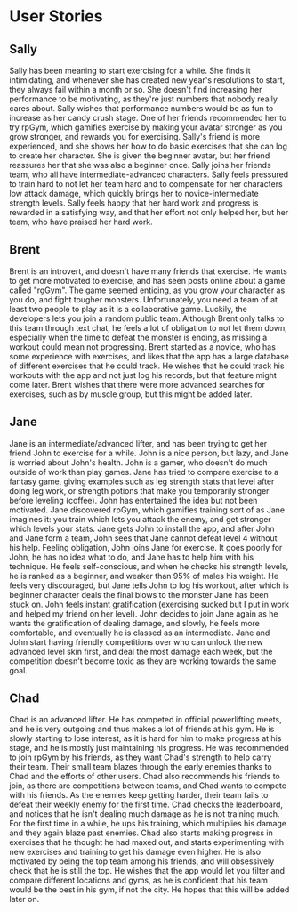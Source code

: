 # User Stories

## Sally 

Sally has been meaning to start exercising for a while. She finds it intimidating, and whenever she has created new year's resolutions to start, they always fail within a month or so. She doesn't find increasing her performance to be motivating, as they're just numbers that nobody really cares about. Sally wishes that performance numbers would be as fun to increase as her candy crush stage. One of her friends recommended her to try rpGym, which gamifies exercise by making your avatar stronger as you grow stronger, and rewards you for exercising. Sally's friend is more experienced, and she shows her how to do basic exercises that she can log to create her character. She is given the beginner avatar, but her friend reassures her that she was also a beginner once. Sally joins her friends team, who all have intermediate-advanced characters. Sally feels pressured to train hard to not let her team hard and to compensate for her characters low attack damage, which quickly brings her to novice-intermediate strength levels. Sally feels happy that her hard work and progress is rewarded in a satisfying way, and that her effort not only helped her, but her team, who have praised her hard work.

## Brent 

Brent is an introvert, and doesn't have many friends that exercise. He wants to get more motivated to exercise, and has seen posts online about a game called "rgGym". The game seemed enticing, as you grow your character as you do, and fight tougher monsters. Unfortunately, you need a team of at least two people to play as it is a collaborative game. Luckily, the developers lets you join a random public team. Although Brent only talks to this team through text chat, he feels a lot of obligation to not let them down, especially when the time to defeat the monster is ending, as missing a workout could mean not progressing. Brent started as a novice, who has some experience with exercises, and likes that the app has a large database of different exercises that he could track. He wishes that he could track his workouts with the app and not just log his records, but that feature might come later.  Brent wishes that there were more advanced searches for exercises, such as by muscle group, but this might be added later.

## Jane

Jane is an intermediate/advanced lifter, and has been trying to get her friend John to exercise for a while. John is a nice person, but lazy, and Jane is worried about John's health. John is a gamer, who doesn't do much outside of work than play games. Jane has tried to compare exercise to a fantasy game, giving examples such as leg strength stats that level after doing leg work, or strength potions that make you temporarily stronger before leveling (coffee). John has entertained the idea but not been motivated. Jane discovered rpGym, which gamifies training sort of as Jane imagines it: you train which lets you attack the enemy, and get stronger which levels your stats.
Jane gets John to install the app, and after John and Jane form a team, John sees that Jane cannot defeat level 4 without his help. Feeling obligation, John joins Jane for exercise. It goes poorly for John, he has no idea what to do, and Jane has to help him with his technique. He feels self-conscious, and when he checks his strength levels, he is ranked as a beginner, and weaker than 95% of males his weight. He feels very discouraged, but Jane tells John to log his workout, after which is beginner character deals the final blows to the monster Jane has been stuck on. John feels instant gratification (exercising sucked but I put in work and helped my friend on her level). John decides to join Jane again as he wants the gratification of dealing damage, and slowly, he feels more comfortable, and eventually he is classed as an intermediate. Jane and John start having friendly competitions over who can unlock the new advanced level skin first, and deal the most damage each week, but the competition doesn't become toxic as they are working towards the same goal.

## Chad

Chad is an advanced lifter. He has competed in official powerlifting meets, and he is very outgoing and thus makes a lot of friends at his gym. He is slowly starting to lose interest, as it is hard for him to make progress at his stage, and he is mostly just maintaining his progress. He was recommended to join rpGym by his friends, as they want Chad's strength to help carry their team. Their small team blazes through the early enemies thanks to Chad and the efforts of other users. Chad also recommends his friends to join, as there are competitions between teams, and Chad wants to compete with his friends. As the enemies keep getting harder, their team fails to defeat their weekly enemy for the first time. Chad checks the leaderboard, and notices that he isn't dealing much damage as he is not training much. For the first time in a while, he ups his training, which multiplies his damage and they again blaze past enemies. Chad also starts making progress in exercises that he thought he had maxed out, and starts experimenting with new exercises and training to get his damage even higher. He is also motivated by being the top team among his friends, and will obsessively check that he is still the top. He wishes that the app would let you filter and compare different locations and gyms, as he is confident that his team would be the best in his gym, if not the city. He hopes that this will be added later on.
